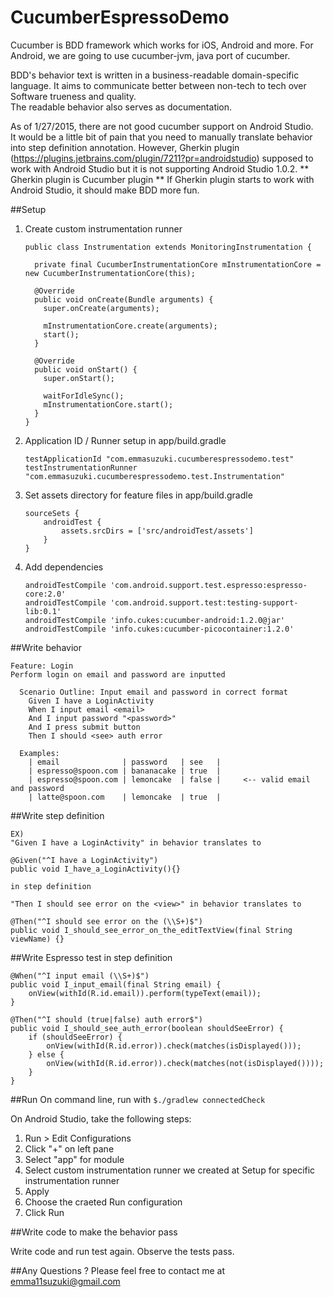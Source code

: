 CucumberEspressoDemo
====================

Cucumber is BDD framework which works for iOS, Android and more.
For Android, we are going to use cucumber-jvm, java port of cucumber.

BDD's behavior text is written in a business-readable domain-specific language.
It aims to communicate better between non-tech to tech over Software trueness and quality.  
The readable behavior also serves as documentation.

As of 1/27/2015, there are not good cucumber support on Android Studio.  
It would be a little bit of pain that you need to manually translate behavior into step definition annotation.
However, Gherkin plugin (https://plugins.jetbrains.com/plugin/7211?pr=androidstudio) supposed to work with Android Studio but it is not supporting Android Studio 1.0.2. 
** Gherkin plugin is Cucumber plugin **
If Gherkin plugin starts to work with Android Studio, it should make BDD more fun.  

##Setup
1. Create custom instrumentation runner

    ```
    public class Instrumentation extends MonitoringInstrumentation {

      private final CucumberInstrumentationCore mInstrumentationCore = new CucumberInstrumentationCore(this);

      @Override
      public void onCreate(Bundle arguments) {
        super.onCreate(arguments);

        mInstrumentationCore.create(arguments);
        start();
      }

      @Override
      public void onStart() {
        super.onStart();

        waitForIdleSync();
        mInstrumentationCore.start();
      }
    }
    ```

2. Application ID / Runner setup in app/build.gradle

    ```
    testApplicationId "com.emmasuzuki.cucumberespressodemo.test"
    testInstrumentationRunner "com.emmasuzuki.cucumberespressodemo.test.Instrumentation"
    ```

3. Set assets directory for feature files in app/build.gradle

    ```
    sourceSets {
        androidTest {
            assets.srcDirs = ['src/androidTest/assets']
        }
    }
    ```

4. Add dependencies

    ```
    androidTestCompile 'com.android.support.test.espresso:espresso-core:2.0'
    androidTestCompile 'com.android.support.test:testing-support-lib:0.1'
    androidTestCompile 'info.cukes:cucumber-android:1.2.0@jar'
    androidTestCompile 'info.cukes:cucumber-picocontainer:1.2.0'
    ```
    
##Write behavior
    
    Feature: Login
    Perform login on email and password are inputted

      Scenario Outline: Input email and password in correct format
        Given I have a LoginActivity
        When I input email <email>
        And I input password "<password>"
        And I press submit button
        Then I should <see> auth error

      Examples:
        | email              | password   | see   |
        | espresso@spoon.com | bananacake | true  |
        | espresso@spoon.com | lemoncake  | false |     <-- valid email and password
        | latte@spoon.com    | lemoncake  | true  |
    
    
##Write step definition

    EX) 
    "Given I have a LoginActivity" in behavior translates to
    
    @Given("^I have a LoginActivity")
    public void I_have_a_LoginActivity(){}
    
    in step definition
    
    "Then I should see error on the <view>" in behavior translates to
    
    @Then("^I should see error on the (\\S+)$")
    public void I_should_see_error_on_the_editTextView(final String viewName) {}
    
##Write Espresso test in step definition

    @When("^I input email (\\S+)$")
    public void I_input_email(final String email) {
        onView(withId(R.id.email)).perform(typeText(email));
    }
    
    @Then("^I should (true|false) auth error$")
    public void I_should_see_auth_error(boolean shouldSeeError) {
        if (shouldSeeError) {
            onView(withId(R.id.error)).check(matches(isDisplayed()));
        } else {
            onView(withId(R.id.error)).check(matches(not(isDisplayed())));
        }
    }

##Run
On command line, run with `$./gradlew connectedCheck`

On Android Studio, take the following steps:

1. Run > Edit Configurations
2. Click "+" on left pane
3. Select "app" for module
4. Select custom instrumentation runner we created at Setup for specific instrumentation runner
5. Apply
6. Choose the craeted Run configuration 
7. Click Run
    
##Write code to make the behavior pass

Write code and run test again.  Observe the tests pass.

##Any Questions ? 
Please feel free to contact me at emma11suzuki@gmail.com
